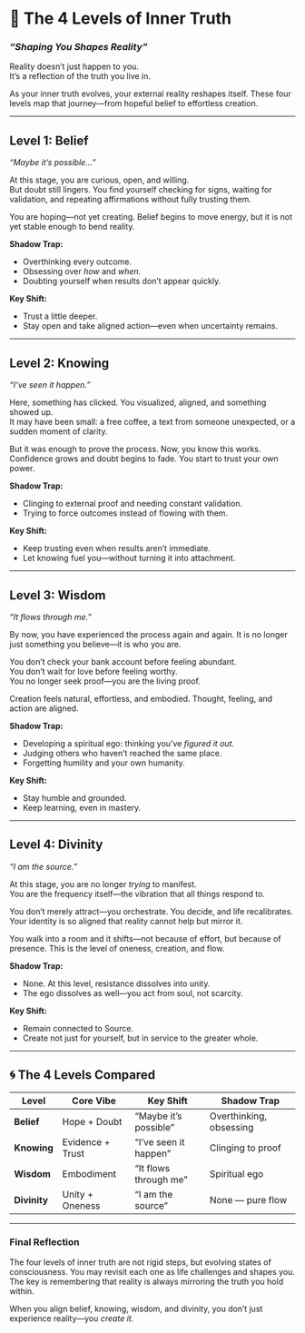 # 🌌 The 4 Levels of Inner Truth  
### *“Shaping You Shapes Reality”*

Reality doesn’t just happen to you.  
It’s a reflection of the truth you live in.  

As your inner truth evolves, your external reality reshapes itself. These four levels map that journey—from hopeful belief to effortless creation.  

---

## Level 1: Belief  
*“Maybe it’s possible…”*  

At this stage, you are curious, open, and willing.  
But doubt still lingers. You find yourself checking for signs, waiting for validation, and repeating affirmations without fully trusting them.  

You are hoping—not yet creating. Belief begins to move energy, but it is not yet stable enough to bend reality.  

**Shadow Trap:**  
- Overthinking every outcome.  
- Obsessing over *how* and *when*.  
- Doubting yourself when results don’t appear quickly.  

**Key Shift:**  
- Trust a little deeper.  
- Stay open and take aligned action—even when uncertainty remains.  

---

## Level 2: Knowing  
*“I’ve seen it happen.”*  

Here, something has clicked. You visualized, aligned, and something showed up.  
It may have been small: a free coffee, a text from someone unexpected, or a sudden moment of clarity.  

But it was enough to prove the process. Now, you know this works. Confidence grows and doubt begins to fade. You start to trust your own power.  

**Shadow Trap:**  
- Clinging to external proof and needing constant validation.  
- Trying to force outcomes instead of flowing with them.  

**Key Shift:**  
- Keep trusting even when results aren’t immediate.  
- Let knowing fuel you—without turning it into attachment.  

---

## Level 3: Wisdom  
*“It flows through me.”*  

By now, you have experienced the process again and again. It is no longer just something you believe—it is who you are.  

You don’t check your bank account before feeling abundant.  
You don’t wait for love before feeling worthy.  
You no longer seek proof—you are the living proof.  

Creation feels natural, effortless, and embodied. Thought, feeling, and action are aligned.  

**Shadow Trap:**  
- Developing a spiritual ego: thinking you’ve *figured it out.*  
- Judging others who haven’t reached the same place.  
- Forgetting humility and your own humanity.  

**Key Shift:**  
- Stay humble and grounded.  
- Keep learning, even in mastery.  

---

## Level 4: Divinity  
*“I am the source.”*  

At this stage, you are no longer *trying* to manifest.  
You are the frequency itself—the vibration that all things respond to.  

You don’t merely attract—you orchestrate. You decide, and life recalibrates. Your identity is so aligned that reality cannot help but mirror it.  

You walk into a room and it shifts—not because of effort, but because of presence. This is the level of oneness, creation, and flow.  

**Shadow Trap:**  
- None. At this level, resistance dissolves into unity.  
- The ego dissolves as well—you act from soul, not scarcity.  

**Key Shift:**  
- Remain connected to Source.  
- Create not just for yourself, but in service to the greater whole.  

---

## 🌀 The 4 Levels Compared  

| Level     | Core Vibe           | Key Shift                  | Shadow Trap             |
|-----------|---------------------|----------------------------|-------------------------|
| **Belief**   | Hope + Doubt        | “Maybe it’s possible”       | Overthinking, obsessing |
| **Knowing**  | Evidence + Trust    | “I’ve seen it happen”       | Clinging to proof       |
| **Wisdom**   | Embodiment          | “It flows through me”       | Spiritual ego           |
| **Divinity** | Unity + Oneness     | “I am the source”           | None — pure flow        |

---

### Final Reflection
The four levels of inner truth are not rigid steps, but evolving states of consciousness. You may revisit each one as life challenges and shapes you. The key is remembering that reality is always mirroring the truth you hold within.  

When you align belief, knowing, wisdom, and divinity, you don’t just experience reality—you *create it.*  
